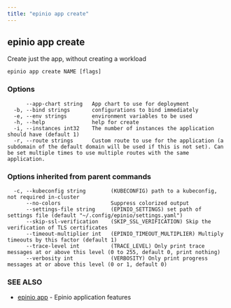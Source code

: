 ```yaml
---
title: "epinio app create"
---
```

## epinio app create

Create just the app, without creating a workload

```
epinio app create NAME [flags]
```

### Options

```
      --app-chart string   App chart to use for deployment
  -b, --bind strings       configurations to bind immediately
  -e, --env strings        environment variables to be used
  -h, --help               help for create
  -i, --instances int32    The number of instances the application should have (default 1)
  -r, --route strings      Custom route to use for the application (a subdomain of the default domain will be used if this is not set). Can be set multiple times to use multiple routes with the same application.
```

### Options inherited from parent commands

```
  -c, --kubeconfig string        (KUBECONFIG) path to a kubeconfig, not required in-cluster
      --no-colors                Suppress colorized output
      --settings-file string     (EPINIO_SETTINGS) set path of settings file (default "~/.config/epinio/settings.yaml")
      --skip-ssl-verification    (SKIP_SSL_VERIFICATION) Skip the verification of TLS certificates
      --timeout-multiplier int   (EPINIO_TIMEOUT_MULTIPLIER) Multiply timeouts by this factor (default 1)
      --trace-level int          (TRACE_LEVEL) Only print trace messages at or above this level (0 to 255, default 0, print nothing)
      --verbosity int            (VERBOSITY) Only print progress messages at or above this level (0 or 1, default 0)
```

### SEE ALSO

* [epinio app](./epinio_app.md)	 - Epinio application features


